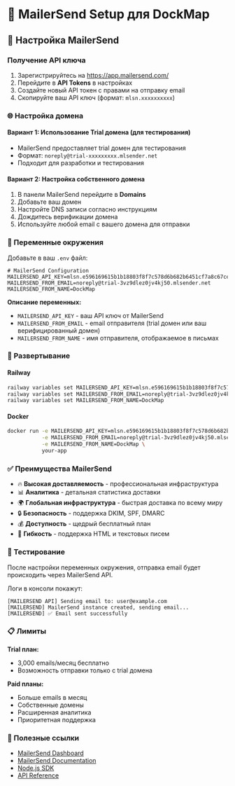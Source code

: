 # 📧 MailerSend Setup для DockMap

## 🔧 Настройка MailerSend

### Получение API ключа

1. Зарегистрируйтесь на https://app.mailersend.com/
2. Перейдите в **API Tokens** в настройках
3. Создайте новый API токен с правами на отправку email
4. Скопируйте ваш API ключ (формат: `mlsn.xxxxxxxxxx`)

### 🌐 Настройка домена

#### Вариант 1: Использование Trial домена (для тестирования)

- MailerSend предоставляет trial домен для тестирования
- Формат: `noreply@trial-xxxxxxxxx.mlsender.net`
- Подходит для разработки и тестирования

#### Вариант 2: Настройка собственного домена

1. В панели MailerSend перейдите в **Domains**
2. Добавьте ваш домен
3. Настройте DNS записи согласно инструкциям
4. Дождитесь верификации домена
5. Используйте любой email с вашего домена для отправки

### 🔐 Переменные окружения

Добавьте в ваш `.env` файл:

```env
# MailerSend Configuration
MAILERSEND_API_KEY=mlsn.e596169615b1b18803f8f7c578d6b682b6451cf7a8c67cec6c69912951d4f0c9
MAILERSEND_FROM_EMAIL=noreply@trial-3vz9dlez0jv4kj50.mlsender.net
MAILERSEND_FROM_NAME=DockMap
```

**Описание переменных:**

- `MAILERSEND_API_KEY` - ваш API ключ от MailerSend
- `MAILERSEND_FROM_EMAIL` - email отправителя (trial домен или ваш верифицированный домен)
- `MAILERSEND_FROM_NAME` - имя отправителя, отображаемое в письмах

### 🚀 Развертывание

#### Railway

```bash
railway variables set MAILERSEND_API_KEY=mlsn.e596169615b1b18803f8f7c578d6b682b6451cf7a8c67cec6c69912951d4f0c9
railway variables set MAILERSEND_FROM_EMAIL=noreply@trial-3vz9dlez0jv4kj50.mlsender.net
railway variables set MAILERSEND_FROM_NAME=DockMap
```

#### Docker

```bash
docker run -e MAILERSEND_API_KEY=mlsn.e596169615b1b18803f8f7c578d6b682b6451cf7a8c67cec6c69912951d4f0c9 \
           -e MAILERSEND_FROM_EMAIL=noreply@trial-3vz9dlez0jv4kj50.mlsender.net \
           -e MAILERSEND_FROM_NAME=DockMap \
           your-app
```

### ✅ Преимущества MailerSend

- 🔥 **Высокая доставляемость** - профессиональная инфраструктура
- 📊 **Аналитика** - детальная статистика доставки
- 🌍 **Глобальная инфраструктура** - быстрая доставка по всему миру
- 🔒 **Безопасность** - поддержка DKIM, SPF, DMARC
- 💰 **Доступность** - щедрый бесплатный план
- 📧 **Гибкость** - поддержка HTML и текстовых писем

### 🧪 Тестирование

После настройки переменных окружения, отправка email будет происходить через MailerSend API.

Логи в консоли покажут:

```
[MAILERSEND API] Sending email to: user@example.com
[MAILERSEND] MailerSend instance created, sending email...
[MAILERSEND] ✅ Email sent successfully
```

### 📋 Лимиты

**Trial план:**

- 3,000 emails/месяц бесплатно
- Возможность отправки только с trial домена

**Paid планы:**

- Больше emails в месяц
- Собственные домены
- Расширенная аналитика
- Приоритетная поддержка

### 🔗 Полезные ссылки

- [MailerSend Dashboard](https://app.mailersend.com/)
- [MailerSend Documentation](https://developers.mailersend.com/)
- [Node.js SDK](https://github.com/mailersend/mailersend-nodejs)
- [API Reference](https://developers.mailersend.com/api/v1/emails.html)
